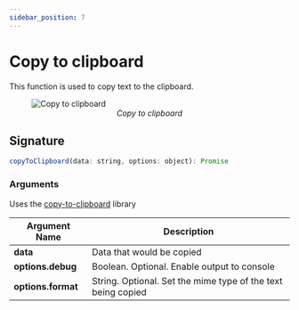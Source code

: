 ```yaml
---
sidebar_position: 7
---
```

# Copy to clipboard

This function is used to copy text to the clipboard.




<figure>
  <img src="/img/copy-action.png" style= {{width:"700px", height:"auto"}} alt="Copy to clipboard"/>
  <figcaption align = "center"><i>Copy to clipboard</i></figcaption>
</figure>

## Signature

```javascript
copyToClipboard(data: string, options: object): Promise
```

### Arguments

Uses the [copy-to-clipboard](https://www.npmjs.com/package/copy-to-clipboard) library

| **Argument Name**  | **Description**                                              |
| ------------------ | ------------------------------------------------------------ |
| **data**           | Data that would be copied                                    |
| **options.debug**  | Boolean. Optional. Enable output to console                  |
| **options.format** | String. Optional. Set the mime type of the text being copied |
